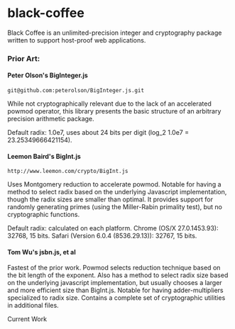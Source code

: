 black-coffee
============

Black Coffee is an unlimited-precision integer and cryptography package written to support host-proof web
applications.  

### Prior Art:

#### Peter Olson's BigInteger.js

    git@github.com:peterolson/BigInteger.js.git

While not cryptographically relevant due to the lack of an accelerated powmod operator, this
library presents the basic structure of an arbitrary precision arithmetic package.

Default radix: 1.0e7, uses about  24 bits per digit (log_2 1.0e7 = 23.25349666421154).

#### Leemon Baird's BigInt.js

    http://www.leemon.com/crypto/BigInt.js

Uses Montgomery reduction to accelerate powmod.  Notable for having a method to select radix based
on the underlying Javascript implementation, though the radix sizes are smaller than optimal.  It
provides support for randomly generating primes (using the Miller-Rabin primality test), but no
cryptographic functions.

Default radix: calculated on each platform. Chrome (OS/X 27.0.1453.93): 32768, 15 bits. Safari
(Version 6.0.4 (8536.29.13)): 32767, 15 bits.

#### Tom Wu's jsbn.js, et al

Fastest of the prior work.  Powmod selects reduction technique based on the bit length of the
exponent.  Also has a method to select radix size based on the underlying javascript
implementation, but usually chooses a larger and more efficient size than BigInt.js.
Notable for having adder-multipliers specialized to radix size.  Contains a complete set of
cryptographic utilities in additional files.

Current Work

